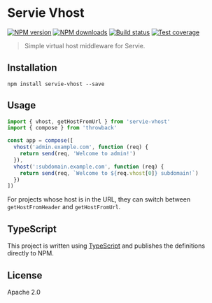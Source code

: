 # Servie Vhost

[![NPM version](https://img.shields.io/npm/v/servie-vhost.svg?style=flat)](https://npmjs.org/package/servie-vhost)
[![NPM downloads](https://img.shields.io/npm/dm/servie-vhost.svg?style=flat)](https://npmjs.org/package/servie-vhost)
[![Build status](https://img.shields.io/travis/serviejs/servie-vhost.svg?style=flat)](https://travis-ci.org/serviejs/servie-vhost)
[![Test coverage](https://img.shields.io/coveralls/serviejs/servie-vhost.svg?style=flat)](https://coveralls.io/r/serviejs/servie-vhost?branch=master)

> Simple virtual host middleware for Servie.

## Installation

```
npm install servie-vhost --save
```

## Usage

```ts
import { vhost, getHostFromUrl } from 'servie-vhost'
import { compose } from 'throwback'

const app = compose([
  vhost('admin.example.com', function (req) {
    return send(req, 'Welcome to admin!')
  }),
  vhost(':subdomain.example.com', function (req) {
    return send(req, `Welcome to ${req.vhost[0]} subdomain!`)
  })
])
```

For projects whose host is in the URL, they can switch between `getHostFromHeader` and `getHostFromUrl`.

## TypeScript

This project is written using [TypeScript](https://github.com/Microsoft/TypeScript) and publishes the definitions directly to NPM.

## License

Apache 2.0
